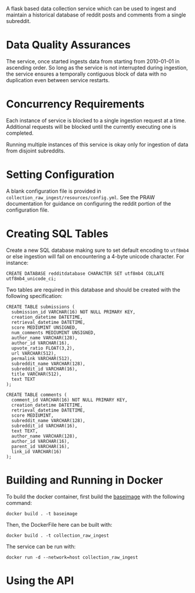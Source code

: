 A flask based data collection service which can be used to ingest and maintain a historical database of reddit posts and comments from a single subreddit.


# Data Quality Assurances

The service, once started ingests data from starting from 2010-01-01 in ascending order. So long as the service is not interrupted during ingestion, the service ensures a temporally contiguous block of data with no duplication even between service restarts.


# Concurrency Requirements

Each instance of service is blocked to a single ingestion request at a time. Additional requests will be blocked until the currently executing one is completed.

Running multiple instances of this service is okay only for ingestion of data from disjoint subreddits.


# Setting Configuration

A blank configuration file is provided in `collection_raw_ingest/resources/config.yml`. See the PRAW documentation for guidance on configuring the reddit portion of the configuration file.


# Creating SQL Tables

Create a new SQL database making sure to set default encoding to `utf8mb4` or else ingestion will fail on encountering a 4-byte unicode character. For instance:

```
CREATE DATABASE redditdatabase CHARACTER SET utf8mb4 COLLATE utf8mb4_unicode_ci;
```

Two tables are required in this database and should be created with the following specification:

```
CREATE TABLE submissions (
  submission_id VARCHAR(16) NOT NULL PRIMARY KEY,
  creation_datetime DATETIME,
  retrieval_datetime DATETIME,
  score MEDIUMINT UNSIGNED,
  num_comments MEDIUMINT UNSIGNED,
  author_name VARCHAR(128),
  author_id VARCHAR(16),
  upvote_ratio FLOAT(3,2),
  url VARCHAR(512),
  permalink VARCHAR(512),
  subreddit_name VARCHAR(128),
  subreddit_id VARCHAR(16),
  title VARCHAR(512),
  text TEXT
);
```

```
CREATE TABLE comments (
  comment_id VARCHAR(16) NOT NULL PRIMARY KEY,
  creation_datetime DATETIME,
  retrieval_datetime DATETIME,
  score MEDIUMINT,
  subreddit_name VARCHAR(128),
  subreddit_id VARCHAR(16),
  text TEXT,
  author_name VARCHAR(128),
  author_id VARCHAR(16),
  parent_id VARCHAR(16),
  link_id VARCHAR(16)
);
```


# Building and Running in Docker

To build the docker container, first build the [baseimage](https://github.com/borrowbot/baseimage) with the following command:

```
docker build . -t baseimage
```

Then, the DockerFile here can be built with:

```
docker build . -t collection_raw_ingest
```

The service can be run with:

```
docker run -d --network=host collection_raw_ingest
```


# Using the API
